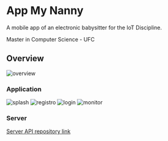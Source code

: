 # App My Nanny

A mobile app of an electronic babysitter for the IoT Discipline.

Master in Computer Science - UFC

## Overview

![overview](https://user-images.githubusercontent.com/23506996/144066611-343f705d-c392-4fe8-98a0-f574b05f7271.png)

### Application

![splash](https://user-images.githubusercontent.com/23506996/144067086-9150c9fc-793a-47ed-929d-31b479e42f0f.png)
![registro](https://user-images.githubusercontent.com/23506996/144067084-13e62c77-cdab-4edc-82fb-761c2ac4b2e4.png)
![login](https://user-images.githubusercontent.com/23506996/144067088-13f0fc96-a048-4037-a9c9-af432ac33c50.png)
![monitor](https://user-images.githubusercontent.com/23506996/144067078-056a527a-24d6-449d-8221-efa6aaea7ec7.png)

### Server

[Server API repository link](https://github.com/vald3nir/My-Nanny-Server)
